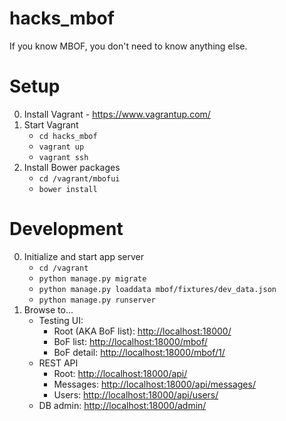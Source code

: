 # hacks_mbof
If you know MBOF, you don't need to know anything else.

# Setup

0. Install Vagrant - https://www.vagrantup.com/
0. Start Vagrant
   - `cd hacks_mbof`
   - `vagrant up`
   - `vagrant ssh`
0. Install Bower packages
   - `cd /vagrant/mbofui`
   - `bower install`

# Development
0. Initialize and start app server
    - `cd /vagrant`
    - `python manage.py migrate`
    - `python manage.py loaddata mbof/fixtures/dev_data.json`
    - `python manage.py runserver`
0. Browse to...
    - Testing UI:
        - Root (AKA BoF list): [http://localhost:18000/](http://localhost:18000/)
        - BoF list: [http://localhost:18000/mbof/](http://localhost:18000/mbof/)
        - BoF detail: [http://localhost:18000/mbof/1/](http://localhost:18000/mbof/1/)
    - REST API
        - Root: [http://localhost:18000/api/](http://localhost:18000/api/)
        - Messages: [http://localhost:18000/api/messages/](http://localhost:18000/api/messages/)
        - Users: [http://localhost:18000/api/users/](http://localhost:18000/api/users/)
    - DB admin: [http://localhost:18000/admin/](http://localhost:18000/admin/)
